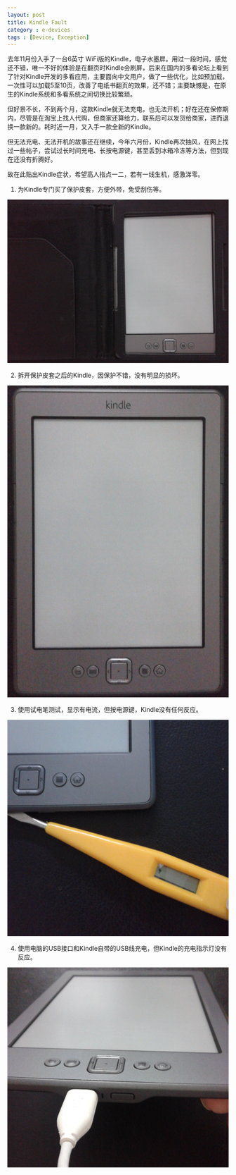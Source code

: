 ```yaml
---
layout: post
title: Kindle Fault
category : e-devices
tags : [Device, Exception]
---
```


去年11月份入手了一台6英寸 WiFi版的Kindle，电子水墨屏。用过一段时间，感觉还不错，唯一不好的体验是在翻页时Kindle会刷屏，后来在国内的多看论坛上看到了针对Kindle开发的多看应用，主要面向中文用户，做了一些优化，比如预加载，一次性可以加载5至10页，改善了电纸书翻页的效果，还不错；主要缺憾是，在原生的Kindle系统和多看系统之间切换比较繁琐。

但好景不长，不到两个月，这款Kindle就无法充电，也无法开机；好在还在保修期内，尽管是在淘宝上找人代购，但商家还算给力，联系后可以发货给商家，进而退换一款新的。耗时近一月，又入手一款全新的Kindle。

但无法充电、无法开机的故事还在继续，今年六月份，Kindle再次抽风，在网上找过一些帖子，尝试过长时间充电、长按电源键，甚至丢到冰箱冷冻等方法，但到现在还没有折腾好。

故在此贴出Kindle症状，希望高人指点一二，若有一线生机，感激涕零。

1) 为Kindle专门买了保护皮套，方便外带，免受刮伤等。

![1_kindle_with_protection](/assets/themes/images/2012/1_kindle_with_protection.jpg)

2) 拆开保护皮套之后的Kindle，因保护不错，没有明显的损坏。

![2_kindle](/assets/themes/images/2012/2_kindle.jpg)

3) 使用试电笔测试，显示有电流，但按电源键，Kindle没有任何反应。

![3_kindle_inductor_test](/assets/themes/images/2012/3_kindle_inductor_test.jpg)

4) 使用电脑的USB接口和Kindle自带的USB线充电，但Kindle的充电指示灯没有反应。

![4_kindle_charge](/assets/themes/images/2012/4_kindle_charge.jpg)


